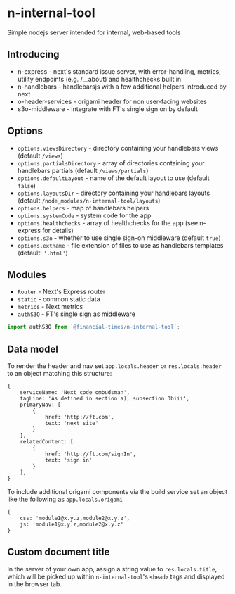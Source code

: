# n-internal-tool
Simple nodejs server intended for internal, web-based tools


## Introducing
* n-express - next's standard issue server, with error-handling, metrics, utility endpoints (e.g. /__about) and healthchecks built in
* n-handlebars - handlebarsjs with a few additional helpers introduced by next
* o-header-services - origami header for non user-facing websites
* s3o-middleware - integrate with FT's single sign on by default


## Options
- `options.viewsDirectory` - directory containing your handlebars views (default `/views`)
- `options.partialsDirectory` - array of directories containing your handlebars partials (default `/views/partials`)
- `options.defaultLayout` - name of the default layout to use (default `false`)
- `options.layoutsDir` - directory containing your handlebars layouts (default `/node_modules/n-internal-tool/layouts`)
- `options.helpers` - map of handlebars helpers
- `options.systemCode` - system code for the app
- `options.healthchecks` - array of healthchecks for the app (see n-express for details)
- `options.s3o` - whether to use single sign-on middleware (default `true`)
- `options.extname` - file extension of files to use as handlebars templates (default: `'.html'`)


## Modules
* `Router` - Next's Express router
* `static` - common static data
* `metrics` - Next metrics
* `authS3O` - FT's single sign as middleware

```js
import authS3O from `@financial-times/n-internal-tool`;
```

## Data model
To render the header and nav set `app.locals.header` or `res.locals.header` to an object matching this structure:
```
{
	serviceName: 'Next code ombudsman',
	tagLine: 'As defined in section a), subsection 3biii',
	primaryNav: [
		{
			href: 'http://ft.com',
			text: 'next site'
		}
	],
	relatedContent: [
		{
			href: 'http://ft.com/signIn',
			text: 'sign in'
		}
	],
}

```

To include additional origami components via the build service set an object like the following as `app.locals.origami`

```
{
	css: 'module1@x.y.z,module2@x.y.z',
	js: 'module1@x.y.z,module2@x.y.z'
}

```


## Custom document title
In the server of your own app, assign a string value to `res.locals.title`, which will be picked up within `n-internal-tool`'s `<head>` tags and displayed in the browser tab.
